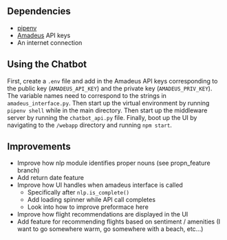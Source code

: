 ## Dependencies
- [pipenv](https://pipenv.pypa.io/en/latest/)
- [Amadeus](https://developers.amadeus.com/) API keys
- An internet connection

## Using the Chatbot

First, create a `.env` file and add in the Amadeus API keys corresponding to the public key (`AMADEUS_API_KEY`) and the private key (`AMADEUS_PRIV_KEY`). The variable names need to correspond to the strings in `amadeus_interface.py`.  Then start up the virtual environment by running `pipenv shell` while in the main directory. Then start up the middleware server by running the `chatbot_api.py` file. Finally, boot up the UI by navigating to the `/webapp` directory and running `npm start`. 

## Improvements 

- Improve how nlp module identifies proper nouns (see propn_feature branch)
- Add return date feature
- Improve how UI handles when amadeus interface is called
    - Specifically after `nlp.is_complete()`
    - Add loading spinner while API call completes
    - Look into how to improve preformace here
- Improve how flight recommendations are displayed in the UI
- Add feature for recommending flights based on sentiment / amenities (I want to go somewhere warm, go somewhere with a beach, etc...)

